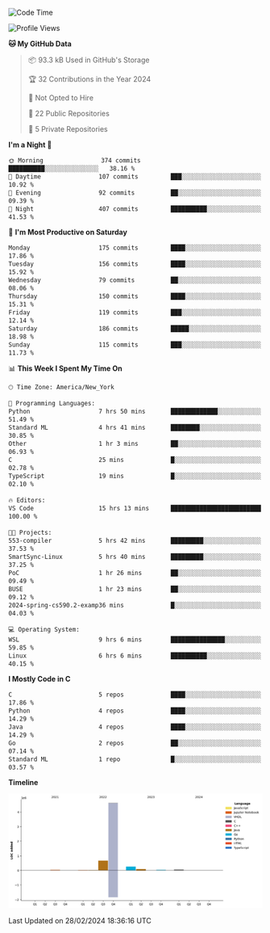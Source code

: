 <!--START_SECTION:waka-->
![Code Time](http://img.shields.io/badge/Code%20Time-91%20hrs%205%20mins-blue)

![Profile Views](http://img.shields.io/badge/Profile%20Views-24-blue)

**🐱 My GitHub Data** 

> 📦 93.3 kB Used in GitHub's Storage 
 > 
> 🏆 32 Contributions in the Year 2024
 > 
> 🚫 Not Opted to Hire
 > 
> 📜 22 Public Repositories 
 > 
> 🔑 5 Private Repositories 
 > 
**I'm a Night 🦉** 

```text
🌞 Morning                374 commits         ██████████░░░░░░░░░░░░░░░   38.16 % 
🌆 Daytime                107 commits         ███░░░░░░░░░░░░░░░░░░░░░░   10.92 % 
🌃 Evening                92 commits          ██░░░░░░░░░░░░░░░░░░░░░░░   09.39 % 
🌙 Night                  407 commits         ██████████░░░░░░░░░░░░░░░   41.53 % 
```
📅 **I'm Most Productive on Saturday** 

```text
Monday                   175 commits         ████░░░░░░░░░░░░░░░░░░░░░   17.86 % 
Tuesday                  156 commits         ████░░░░░░░░░░░░░░░░░░░░░   15.92 % 
Wednesday                79 commits          ██░░░░░░░░░░░░░░░░░░░░░░░   08.06 % 
Thursday                 150 commits         ████░░░░░░░░░░░░░░░░░░░░░   15.31 % 
Friday                   119 commits         ███░░░░░░░░░░░░░░░░░░░░░░   12.14 % 
Saturday                 186 commits         █████░░░░░░░░░░░░░░░░░░░░   18.98 % 
Sunday                   115 commits         ███░░░░░░░░░░░░░░░░░░░░░░   11.73 % 
```


📊 **This Week I Spent My Time On** 

```text
🕑︎ Time Zone: America/New_York

💬 Programming Languages: 
Python                   7 hrs 50 mins       █████████████░░░░░░░░░░░░   51.49 % 
Standard ML              4 hrs 41 mins       ████████░░░░░░░░░░░░░░░░░   30.85 % 
Other                    1 hr 3 mins         ██░░░░░░░░░░░░░░░░░░░░░░░   06.93 % 
C                        25 mins             █░░░░░░░░░░░░░░░░░░░░░░░░   02.78 % 
TypeScript               19 mins             █░░░░░░░░░░░░░░░░░░░░░░░░   02.10 % 

🔥 Editors: 
VS Code                  15 hrs 13 mins      █████████████████████████   100.00 % 

🐱‍💻 Projects: 
553-compiler             5 hrs 42 mins       █████████░░░░░░░░░░░░░░░░   37.53 % 
SmartSync-Linux          5 hrs 40 mins       █████████░░░░░░░░░░░░░░░░   37.25 % 
PoC                      1 hr 26 mins        ██░░░░░░░░░░░░░░░░░░░░░░░   09.49 % 
BUSE                     1 hr 23 mins        ██░░░░░░░░░░░░░░░░░░░░░░░   09.12 % 
2024-spring-cs590.2-examp36 mins             █░░░░░░░░░░░░░░░░░░░░░░░░   04.03 % 

💻 Operating System: 
WSL                      9 hrs 6 mins        ███████████████░░░░░░░░░░   59.85 % 
Linux                    6 hrs 6 mins        ██████████░░░░░░░░░░░░░░░   40.15 % 
```

**I Mostly Code in C** 

```text
C                        5 repos             ████░░░░░░░░░░░░░░░░░░░░░   17.86 % 
Python                   4 repos             ████░░░░░░░░░░░░░░░░░░░░░   14.29 % 
Java                     4 repos             ████░░░░░░░░░░░░░░░░░░░░░   14.29 % 
Go                       2 repos             ██░░░░░░░░░░░░░░░░░░░░░░░   07.14 % 
Standard ML              1 repo              █░░░░░░░░░░░░░░░░░░░░░░░░   03.57 % 
```



**Timeline**

![Lines of Code chart](https://raw.githubusercontent.com/fqzz2000/fqzz2000/main/assets/bar_graph.png)


 Last Updated on 28/02/2024 18:36:16 UTC
<!--END_SECTION:waka-->
